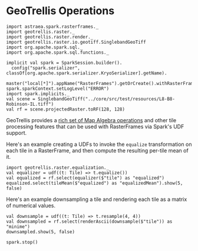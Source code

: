 # GeoTrellis Operations

```tut:invisible
import astraea.spark.rasterframes._
import geotrellis.raster._
import geotrellis.raster.render._
import geotrellis.raster.io.geotiff.SinglebandGeoTiff
import org.apache.spark.sql._
import org.apache.spark.sql.functions._

implicit val spark = SparkSession.builder().
  config("spark.serializer", classOf[org.apache.spark.serializer.KryoSerializer].getName).
  master("local[*]").appName("RasterFrames").getOrCreate().withRasterFrames
spark.sparkContext.setLogLevel("ERROR")
import spark.implicits._
val scene = SinglebandGeoTiff("../core/src/test/resources/L8-B8-Robinson-IL.tiff")
val rf = scene.projectedRaster.toRF(128, 128)
```


GeoTrellis provides a [rich set of Map Algebra operations](https://docs.geotrellis.io/en/latest/guide/core-concepts.html#map-algebra) and other tile processing features that can be used with RasterFrames via Spark's UDF support.

Here's an example creating a UDFs to invoke the `equalize` transformation on each tile in a RasterFrame, and then compute the resulting per-tile mean of it.

```tut
import geotrellis.raster.equalization._
val equalizer = udf((t: Tile) => t.equalize())
val equalized = rf.select(equalizer($"tile") as "equalized")
equalized.select(tileMean($"equalized") as "equalizedMean").show(5, false)
```

Here's an example downsampling a tile and rendering each tile as a matrix of numerical values.

```tut  
val downsample = udf((t: Tile) => t.resample(4, 4))
val downsampled = rf.select(renderAscii(downsample($"tile")) as "minime")
downsampled.show(5, false)
```


```tut:invisible
spark.stop()
```

